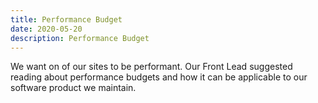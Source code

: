 ```yaml
---
title: Performance Budget
date: 2020-05-20
description: Performance Budget
---
```


We want on of our sites to be performant. Our Front Lead suggested reading about performance budgets and how it can be applicable to our software product we maintain.
